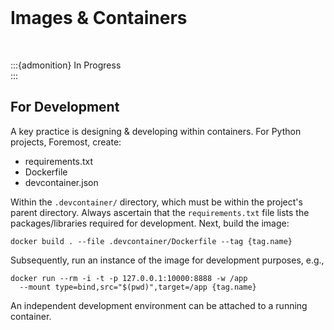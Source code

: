 <br>

# Images & Containers

<br>

:::{admonition} In Progress
<br>
:::

## For Development

A key practice is designing & developing within containers.  For Python projects, Foremost, create:

* requirements.txt
* Dockerfile
* devcontainer.json

Within the `.devcontainer/` directory, which must be within the project's parent directory.  Always ascertain that the 
`requirements.txt` file lists the packages/libraries required for development.  Next, build the image:

```shell
docker build . --file .devcontainer/Dockerfile --tag {tag.name}
```

Subsequently, run an instance of the image for development purposes, e.g.,

```shell
docker run --rm -i -t -p 127.0.0.1:10000:8888 -w /app 
  --mount type=bind,src="$(pwd)",target=/app {tag.name}
```

An independent development environment can be attached to a running container.

<br>
<br>
<br>
<br>

<br>
<br>
<br>
<br>
